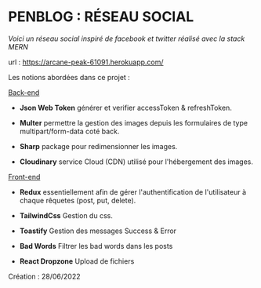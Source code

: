 # PENBLOG : RÉSEAU SOCIAL

_Voici un réseau social inspiré de facebook et twitter réalisé avec la stack MERN_

url : https://arcane-peak-61091.herokuapp.com/

Les notions abordées dans ce projet :

<ins>Back-end</ins>
* **Json Web Token** générer et verifier accessToken & refreshToken.

* **Multer** permettre la gestion des images depuis les formulaires de type multipart/form-data coté back.

* **Sharp** package pour redimensionner les images.

* **Cloudinary** service Cloud (CDN) utilisé pour l'hébergement des images.

<ins>Front-end</ins>

* **Redux** essentiellement afin de gérer l'authentification de l'utilisateur à chaque rêquetes (post, put, delete).

* **TailwindCss** Gestion du css.

* **Toastify** Gestion des messages Success & Error

* **Bad Words** Filtrer les bad words dans les posts

* **React Dropzone** Upload de fichiers

Création : 28/06/2022